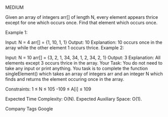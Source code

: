 MEDIUM

Given an array of integers arr[] of length N, every element appears thrice except for one which occurs once.
Find that element which occurs once.

Example 1:

Input:
N = 4
arr[] = {1, 10, 1, 1}
Output:
10
Explanation:
10 occurs once in the array while the other
element 1 occurs thrice.
Example 2:

Input:
N = 10
arr[] = {3, 2, 1, 34, 34, 1, 2, 34, 2, 1}
Output:
3
Explanation:
All elements except 3 occurs thrice in the array.
Your Task:
You do not need to take any input or print anything. You task is to complete the function singleElement() which takes an array of integers arr and an integer N which finds and returns the element occuring once in the array.

Constraints:
1 ≤ N ≤ 105
-109 ≤ A[i] ≤ 109

Expected Time Complexity: O(N).
Expected Auxiliary Space: O(1).

Company Tags
Google

